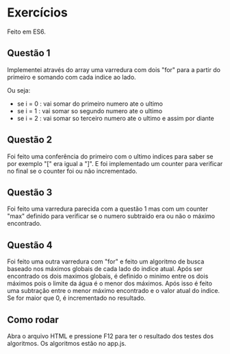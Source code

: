 
# Exercícios

Feito em ES6. 




## Questão 1

Implementei através do array uma varredura com dois "for" 
para a partir do primeiro e somando com cada indice ao lado. 

Ou seja: 

- se i = 0 :  vai somar do primeiro numero ate o ultimo
- se i = 1 : vai somar so segundo numero ate o ultimo
- se i = 2 : vai somar so terceiro numero ate o ultimo e assim por diante

## Questão 2

Foi feito uma conferência do primeiro com o ultimo indices para 
saber se por exemplo "[" era igual a "]". E foi implementado um counter
para verificar no final se o counter foi ou não incrementado.

## Questão 3

Foi feito uma varredura parecida com a questão 1 mas com um counter "max" 
definido para verificar se o numero subtraido era ou não o máximo
encontrado.

## Questão 4

Foi feito uma outra varredura com "for" e feito um algoritmo de busca baseado nos máximos globais de cada lado 
do  indice atual. Após ser encontrado os dois maximos globais, 
é definido o minimo entre os dois máximos pois o limite da água é o 
menor dos máximos. Após isso é feito uma subtração entre o 
menor máximo encontrado e o valor atual do indice. Se for maior que 0, 
é incrementado no resultado. 

## Como rodar

Abra o arquivo HTML e pressione F12 para ter o resultado dos testes
dos algoritmos. Os algoritmos estão no app.js.


